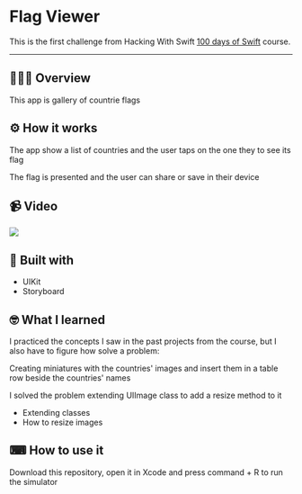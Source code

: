 <h1>Flag Viewer</h1>

This is the first challenge from Hacking With Swift [100 days of Swift](https://www.hackingwithswift.com/100) course.

---

## 💁🏽‍♂️ Overview

This app is gallery of countrie flags

## ⚙️ How it works

The app show a list of countries and the user taps
on the one they to see its flag

The flag is presented and the user can share or save
in their device

## 📹 Video

![](https://media.giphy.com/media/BUDjZfJablVazHW6IP/giphy.gif)

## 🔨 Built with

- UIKit
- Storyboard

## 🤓 What I learned

I practiced the concepts I saw in the past projects
from the course, but I also have to figure how solve a problem:

Creating miniatures with the countries' images and insert them
in a table row beside the countries' names

I solved the problem extending UIImage class to add a resize
method to it

* Extending classes
* How to resize images

## ⌨ How to use it

Download this repository, open it in Xcode and press command + R
to run the simulator
